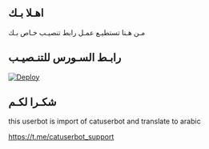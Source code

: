 ## اهـلا بـك
مـن هـنا تستطيـع عمـل رابط تنصيـب خـاص بـك

## رابـط السـورس للتنـصيـب

[![Deploy](https://www.herokucdn.com/deploy/button.svg)](https://heroku.com/deploy?template=https://github.com/pplaa/jmthon)

## شكـرا لكـم 


this userbot is import of catuserbot and translate to arabic

https://t.me/catuserbot_support
